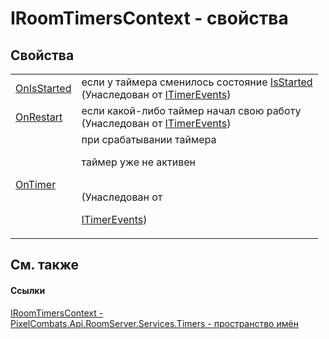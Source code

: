 # IRoomTimersContext - свойства




## Свойства
<table>
<tr>
<td><a href="7e785dfc-309f-e70a-c764-f3d7330bde56">OnIsStarted</a></td>
<td>если у таймера сменилось состояние <a href="0083c643-d2ac-f07c-66d2-1fb6a6df7945">IsStarted</a><br />(Унаследован от <a href="1635cb9f-5c42-8ecc-f923-1a1fe365b666">ITimerEvents</a>)</td></tr>
<tr>
<td><a href="d0ce8063-ba7e-dc3d-df13-1875ab4b0a3c">OnRestart</a></td>
<td>если какой-либо таймер начал свою работу<br />(Унаследован от <a href="1635cb9f-5c42-8ecc-f923-1a1fe365b666">ITimerEvents</a>)</td></tr>
<tr>
<td><a href="1bc8678d-fb27-b0ff-9086-d8a483df3744">OnTimer</a></td>
<td>при срабатывании таймера <p>таймер уже не активен</p><br />(Унаследован от <a href="1635cb9f-5c42-8ecc-f923-1a1fe365b666">

ITimerEvents</a>)</td></tr>
</table>

## См. также


#### Ссылки
<a href="be4f698a-137f-37d7-484d-1345a622512b">IRoomTimersContext - </a>  
<a href="371274c7-7cea-bcb1-e32d-9fb1e088bb07">PixelCombats.Api.RoomServer.Services.Timers - пространство имён</a>  
